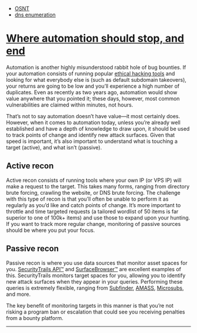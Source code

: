 * [OSNT](osint.md)
* [dns enumeration](dnsenumeration.md)

# [Where automation should stop, and end][1]

Automation is another highly misunderstood rabbit hole of bug bounties. If your automation consists of running popular [ethical hacking tools](https://securitytrails.com/blog/best-ethical-hacking-tools) and looking for what everybody else is (such as default subdomain takeovers), your returns are going to be low and you’ll experience a high number of duplicates. Even as recently as two years ago, automation would show value anywhere that you pointed it; these days, however, most common vulnerabilities are claimed within minutes, not hours.

That’s not to say automation doesn’t have value—it most certainly does. However, when it comes to automation today, unless you’re already well established and have a depth of knowledge to draw upon, it should be used to track points of change and identify new attack surfaces. Given that speed is important, it’s also important to understand what is touching a target (active), and what isn’t (passive).

## Active recon

Active recon consists of running tools where your own IP (or VPS IP) will make a request to the target. This takes many forms, ranging from directory brute forcing, crawling the website, or DNS brute forcing. The challenge with this type of recon is that you’ll often be unable to perform it as regularly as you’d like and catch points of change. It’s more important to throttle and time targeted requests (a tailored wordlist of 50 items is far superior to one of 100k+ items) and use those to expand upon your hunting. If you want to track more regular change, monitoring of passive sources should be where you put your focus.

## Passive recon

Passive recon is where you use data sources that monitor asset spaces for you. [SecurityTrails API™](https://securitytrails.com/corp/api) and [SurfaceBrowser™](https://securitytrails.com/corp/surfacebrowser) are excellent examples of this. SecurityTrails monitors target spaces for you, allowing you to identify new attack surfaces when they appear in your queries. Performing these queries is extremely flexible, ranging from [Subfinder](https://securitytrails.com/blog/subfinder), [AMASS](https://securitytrails.com/blog/owasp-amass), [Microsubs](https://github.com/codingo/microsubs), and more.

The key benefit of monitoring targets in this manner is that you’re not risking a program ban or escalation that could see you receiving penalties from a bounty platform.

---
[1]: https://securitytrails.com/blog/the-most-misunderstood-element-recon